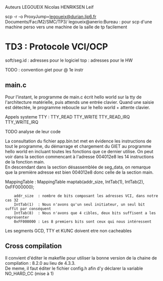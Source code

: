 Auteurs 
    LEGOUEIX Nicolas
    HENRIKSEN Leif

scp -r -o ProxyJump=legoueix@durian.lip6.fr Documents/Fac/M2/SMC/TP3/ legoueix@anerio:Bureau    : pour scp d'une machine perso vers une machine de la salle de tp facilement

# TD3 : Protocole VCI/OCP

soft/seg.id : adresses pour le logiciel 
top         : adresses pour le HW

TODO : convention giet pour @ 1e instr

## main.c

Pour l'instant, le programme de main.c écrit hello world sur la tty de l'architecture matérielle, puis attends une entrée clavier. Quand une saisie est détectée, le programme reboucle sur le hello world + attente clavier.

Appels systeme TTY :
    TTY_READ
    TTY_WRITE
    TTY_READ_IRQ
    TTY_WRITE_IRQ

TODO  analyse de leur code


La consultation du fichier app.bin.txt met en évidence les instructions de tout le programme, du démarrage et chargement du GIET au programme hello world en incluant toutes les fonctions que ce dernier utilise. On peut voir dans la section commencant à l'adresse 
004012e8 les 14 instructions de la fonction main.  
En descendant dans la section désassemblée de seg_data, on remarque que la première adresse est bien 004012e8 donc celle de la section main.

MappingTable :
	MappingTable maptab(addr_size, IntTab(1), IntTab(2), 0xFF000000);

        addr_size  : nombre de bits composant les adresses VCI, dans notre cas 32
        IntTab(1)  : Nous n'avons qu'un seul initiateur, un seul bit suffit par conséquent
        IntTab(8)  : Nous n'avons que 4 cibles, deux bits suffisent a les représenter
        0xFF000000 : Les 8 premiers bits sont ceux qui nous intéressent

Les segments GCD, TTY et KUNC doivent etre non cacheables



## Cross compilation 

Il convient d'éditer le makefile pour utiliser la bonne version de la chaine de compilation : 8.2.0 au lieu de 4.3.3.  
De meme, il faut éditer le fichier config.h afin d'y déclarer la variable NO_HARD_CC (mise à 1) 
